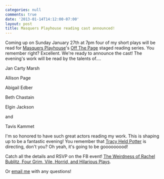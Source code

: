 ```yaml
---
categories: null
comments: true
date: '2013-01-14T14:12:00-07:00'
layout: post
title: Masquers Playhouse reading cast announced!
---
```


Coming up on Sunday January 27th at 7pm four of my short plays will be read for [Masquers Playhouse](http://www.masquers.org/)'s [Off The Page](http://www.masquers.org/?page_id=203) staged reading series. You remember right? Excellent. We're ready to announce the cast! The evening's work will be read by the talents of....


Jan Carty Marsh

Allison Page

Abigail Edber

Beth Chastain

Elgin Jackson

and

Tavis Kammet


I'm so honored to have such great actors reading my work. This is shaping up to be a fantastic evening! You remember that [Tracy Held Potter](http://www.allterraintheater.org/?q=node/2) is directing, don't you? Oh yeah, it's going to be gooooooood!

Catch all the details and RSVP on the FB event! [The Weirdness of Rachel Bublitz, Four Grim, Vile, Horrid, and Hilarious Plays](https://www.facebook.com/events/442783652441810/).

Or [email me](mailto:rnbublitz@gmail.com) with any questions!